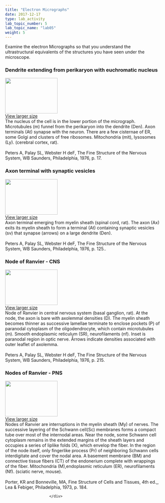 ```yaml
---
title: "Electron Micrographs"
date: 2017-12-17
type: lab_activity
lab_topic_number: 5
lab_topic_name: "lab05"
weight: 5
---
```

<div class="entrybody">
						<p>Examine the electron Micrographs so that you understand the ultrastructural equivalents of the structures you have seen under the microscope.</p>

<h3>Dendrite extending from perikaryon with euchromatic nucleus</h3>

<div class="slidepopup"><div class="thumbnail"> <a href="http://histologylab.ccnmtl.columbia.edu/assets_c/2009/07/16-1213.html" target="_blank" > <img src="http://histologylab.ccnmtl.columbia.edu/assets/images/16-thumb-170x227-1213.jpg" width="170" height="115" alt="" class="mt-image-left"> </a><br> <a href="http://histologylab.ccnmtl.columbia.edu/assets_c/2009/07/16-1213.html" target="_blank" >View larger size</a> </div><div class="slidetxt">
The nucleus of the cell is in the lower portion of the micrograph. Microtubules (m) funnel from the perikaryon into the dendrite (Den). Axon terminals (At) synapse with the neuron. There are a few cisternae of <span class="caps">ER, </span>some Golgi and clusters of free ribosomes. Mitochondria (mit), lysosomes (Ly). (cerebral cortex, rat).<br><br>
Peters A, Palay <span class="caps">SL,</span> Webster H deF, The Fine Structure of the Nervous System, WB Saunders, Philadelphia, 1976, p. 17.<br>
</div></div>

<h3>Axon terminal with synaptic vesicles</h3>

<div class="slidepopup"><div class="thumbnail"> <a href="http://histologylab.ccnmtl.columbia.edu/assets_c/2009/07/19-1219.html" target="_blank" > <img src="http://histologylab.ccnmtl.columbia.edu/assets/images/19-thumb-170x224-1219.jpg" width="170" height="115" alt="" class="mt-image-left"> </a><br> <a href="http://histologylab.ccnmtl.columbia.edu/assets_c/2009/07/19-1219.html" target="_blank" >View larger size</a> </div><div class="slidetxt">
Axon terminal emerging from myelin sheath (spinal cord, rat). The axon (Ax) exits its myelin sheath to form a terminal (At) containing synaptic vesicles (sv) that synapse (arrows) on a large dendrite (Den).<br><br>
Peters A, Palay <span class="caps">SL,</span> Webster H deF, The Fine Structure of the Nervous System, WB Saunders, Philadelphia, 1976, p. 125..</div></div>

<h3>Node of Ranvier - <span class="caps">CNS</span></h3>

<div class="slidepopup"><div class="thumbnail"> <a href="http://histologylab.ccnmtl.columbia.edu/assets_c/2009/07/18-1222.html" target="_blank" > <img src="http://histologylab.ccnmtl.columbia.edu/assets/images/18-thumb-170x220-1222.jpg" width="170" height="115" alt="" class="mt-image-left"> </a><br> <a href="http://histologylab.ccnmtl.columbia.edu/assets_c/2009/07/18-1222.html" target="_blank" >View larger size</a> </div><div class="slidetxt">
Node of Ranvier in central nervous system (basal ganglion, rat). At the node, the axon is bare with axolemmal densities (D). The myelin sheath becomes thinner as successive lamellae terminate to enclose pockets (P) of paranodal cytoplasm of the oligodendrocyte, which contain microtubules (m). Smooth endoplasmic reticulum (SR), neurofilaments (nf). Inset is paranodal region in optic nerve. Årrows indicate densities associated with outer leaflet of axolemma.<br><br>
Peters A, Palay <span class="caps">SL,</span> Webster H deF, The Fine Structure of the Nervous System, WB Saunders, Philadelphia, 1976, p. 215.</div></div>


<h3>Nodes of Ranvier - <span class="caps">PNS</span></h3>

<div class="slidepopup"><div class="thumbnail"> <a href="http://histologylab.ccnmtl.columbia.edu/assets_c/2009/07/17-1216.html" target="_blank" > <img src="http://histologylab.ccnmtl.columbia.edu/assets/images/17-thumb-170x233-1216.jpg" width="170" height="115" alt="" class="mt-image-left"> </a><br> <a href="http://histologylab.ccnmtl.columbia.edu/assets_c/2009/07/17-1216.html" target="_blank" >View larger size</a> </div><div class="slidetxt">
Nodes of Ranvier are interruptions in the myelin sheath (My) of nerves. The successive layering of the Schwann cell(Sc) membranes forms a compact tube over most of the internodal areas. Near the node, some Schwann cell cytoplasm remains in the extended margins of the sheath layers and occupies a series of liplike folds (X), which envelop the fiber. In the region of the node itself, only fingerlike process (Pr) of neighboring Schwann cells interdigitate and cover the nodal area. A basement membrane (BM) and connective tissue fibers (CT) of the endonerium complete with wrappings of the fiber. Mitochondria (M),endoplasmic reticulum (ER), neurofilaments (Nf). (sciatic nerve, mouse).<br><br>
Porter, KR and Bonneville, <span class="caps">MA,</span> Fine Structure of Cells and Tissues, 4th ed.,, Lea &amp; Febiger, Philadelphia, 1973, p. 184.<br>
</div></div>
						
						
						</div>

